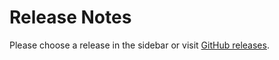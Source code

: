 # Release Notes

Please choose a release in the sidebar or visit [GitHub releases](https://github.com/versionpress/versionpress/releases).
